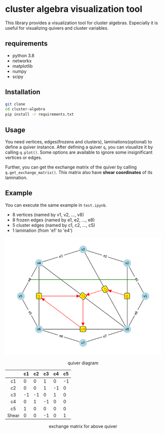 # cluster algebra visualization tool

This library provides a visualization tool for cluster algebras. 
Especially it is useful for visualizing quivers and cluster variables.

## requirements

- python 3.8
- networkx
- matplotlib
- numpy
- scipy

## Installation

```bash
git clone
cd cluster-algebra
pip install -r requirements.txt
```

## Usage

You need vertices, edges(frozens and clusters), laminations(optional) to define a quiver instance. 
After defining a quiver `q`, you can visualize it by calling `q.plot()`. Some options are available to ignore some insignificant vertices or edges.

Further, you can get the exchange matrix of the quiver by calling `q.get_exchange_matrix()`. This matrix also have **shear coordinates** of its lamination.

## Example

You can execute the same example in `test.ipynb`.

* 8 vertices (named by v1, v2, ..., v8)
* 8 frozen edges (named by e1, e2, ..., e8)
* 5 cluster edges (named by c1, c2, ..., c5)
* 1 lamination (from 'e1' to 'e4')

![Local Image](resource/quiver.png)
<p style="text-align: center;">quiver diagram</p>

|  | c1 | c2 | c3 | c4 | c5 |
|:----:| :--- | :--- | :--- | :--- | :--- |
| c1 | 0 | 0 | 1 | 0 | -1 |
| c2 | 0 | 0 | 1 | -1 | 0 |
| c3 | -1 | -1 | 0 | 1 | 0 |
| c4 | 0 | 1 | -1 | 0 | 0 |
| c5 | 1 | 0 | 0 | 0 | 0 |
| Shear | 0 | 0 | -1 | 0 | 1 |

<p style="text-align: center;">exchange matrix for above quiver</p>
